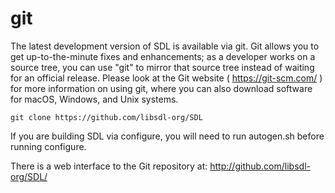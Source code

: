 git
=========

The latest development version of SDL is available via git.
Git allows you to get up-to-the-minute fixes and enhancements;
as a developer works on a source tree, you can use "git" to mirror that
source tree instead of waiting for an official release. Please look
at the Git website ( https://git-scm.com/ ) for more
information on using git, where you can also download software for
macOS, Windows, and Unix systems.

    git clone https://github.com/libsdl-org/SDL

If you are building SDL via configure, you will need to run autogen.sh
before running configure.

There is a web interface to the Git repository at:
http://github.com/libsdl-org/SDL/

